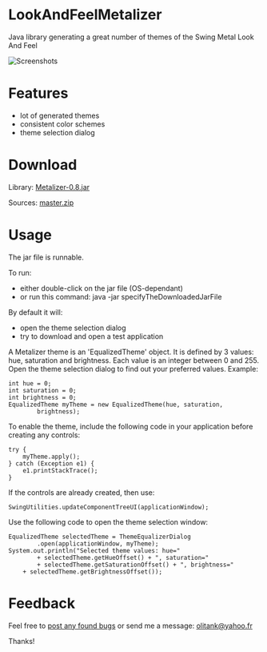 LookAndFeelMetalizer
====================

Java library generating a great number of themes of the Swing Metal Look And Feel

![Screenshots](https://raw.github.com/olitank/LookAndFeelMetalizer/master/screenshots/all.png)

Features
========

- lot of generated themes
- consistent color schemes
- theme selection dialog

Download
========

Library: [Metalizer-0.8.jar](https://raw.github.com/olitank/LookAndFeelMetalizer/master/target/Metalizer-0.8.jar)

Sources: [master.zip](https://github.com/olitank/LookAndFeelMetalizer/archive/master.zip)

Usage
=====

The jar file is runnable.

To run:
- either double-click on the jar file (OS-dependant)
- or run this command: java -jar specifyTheDownloadedJarFile

By default it will:
- open the theme selection dialog
- try to download and open a test application

A Metalizer theme is an 'EqualizedTheme' object.
It is defined by 3 values: hue, saturation and brightness.
Each value is an integer between 0 and 255.
Open the theme selection dialog to find out your preferred values.
Example:

    int hue = 0;
    int saturation = 0;
    int brightness = 0;
    EqualizedTheme myTheme = new EqualizedTheme(hue, saturation,
            brightness);

To enable the theme, 
include the following code in your application
before creating any controls:

    try {
        myTheme.apply();
    } catch (Exception e1) {
        e1.printStackTrace();
    }

If the controls are already created, then use:

    SwingUtilities.updateComponentTreeUI(applicationWindow);
    
Use the following code to
open the theme selection window:

    EqualizedTheme selectedTheme = ThemeEqualizerDialog
            .open(applicationWindow, myTheme);
    System.out.println("Selected theme values: hue="
            + selectedTheme.getHueOffset() + ", saturation="
            + selectedTheme.getSaturationOffset() + ", brightness="
        + selectedTheme.getBrightnessOffset());


Feedback
========

Feel free to [post any found bugs](https://github.com/olitank/LookAndFeelMetalizer/issues) or send me a message: olitank@yahoo.fr

Thanks!
